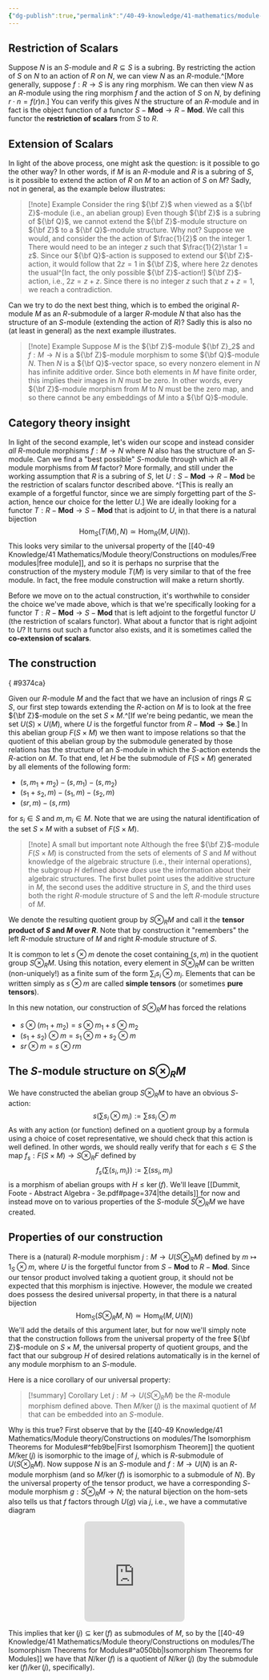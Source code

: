 ```yaml
---
{"dg-publish":true,"permalink":"/40-49-knowledge/41-mathematics/module-theory/tensor-products-of-modules/tensor-products-i-extending-scalars/","tags":["module_theory"],"updated":"2024-03-06T13:56:09-08:00"}
---
```


## Restriction of Scalars

Suppose $N$ is an $S$-module and $R\subseteq S$ is a subring. By restricting the action of $S$ on $N$ to an action of $R$ on $N$, we can view $N$ as an $R$-module.^[More generally, suppose $f:R\to S$ is any ring morphism. We can then view $N$ as an $R$-module using the ring morphism $f$ and the action of $S$ on $N$, by defining $r\cdot n = f(r)n$.] You can verify this gives $N$ the structure of an $R$-module and in fact is the object function of a functor $S-\textbf{Mod}\to R-\textbf{Mod}$. We call this functor the **restriction of scalars** from $S$ to $R$.
## Extension of Scalars

In light of the above process, one might ask the question: is it possible to go the other way? In other words, if $M$ is an $R$-module and $R$ is a subring of $S$, is it possible to extend the action of $R$ on $M$ to an action of $S$ on $M$? Sadly, not in general, as the example below illustrates:

>[!note] Example
>Consider the ring ${\bf Z}$ when viewed as a ${\bf Z}$-module (i.e., an abelian group) Even though ${\bf Z}$ is a subring of ${\bf Q}$, we cannot extend the ${\bf Z}$-module structure on ${\bf Z}$ to a ${\bf Q}$-module structure. Why not? Suppose we would, and consider the  the action of $\frac{1}{2}$ on the integer $1$. There would need to be an integer $z$ such that $\frac{1}{2}\star 1 = z$. Since our ${\bf Q}$-action is supposed to extend our ${\bf Z}$-action, it would follow that $2z=1$ in ${\bf Z}$, where here $2z$ denotes the usual^[In fact, the only possible ${\bf Z}$-action!] ${\bf Z}$-action, i.e., $2z=z+z$. Since there is no integer $z$ such that $z+z=1$, we reach a contradiction.

Can we try to do the next best thing, which is to embed the original $R$-module $M$ as an $R$-submodule of a larger $R$-module $N$ that also has the structure of an $S$-module (extending the action of $R$)? Sadly this is also no (at least in general) as the next example illustrates.

>[!note] Example
>Suppose $M$ is the ${\bf Z}$-module ${\bf Z}_2$ and $f:M\to N$ is a ${\bf Z}$-module morphism to some ${\bf Q}$-module $N$.  Then $N$ is a ${\bf Q}$-vector space, so every nonzero element in $N$ has infinite additive order. Since both elements in $M$ have finite order, this implies their images in $N$ must be zero. In other words, every ${\bf Z}$-module morphism from $M$ to $N$ must be the zero map, and so there cannot be any embeddings of $M$ into a ${\bf Q}$-module.

## Category theory insight

In light of the second example, let's widen our scope and instead consider *all* $R$-module morphisms $f:M\to N$ where $N$ also has the structure of an $S$-module. Can we find a "best possible" $S$-module through which all $R$-module morphisms from $M$ factor? More formally, and still under the working assumption that $R$ is a subring of $S$, let $U:S-\textbf{Mod}\to R-\textbf{Mod}$ be the restriction of scalars functor described above. ^[This is really an example of a forgetful functor, since we are simply forgetting part of the $S$-action, hence our choice for the letter $U$.] We are ideally looking for a functor $T:R-\textbf{Mod}\to S-\textbf{Mod}$ that is adjoint to $U$, in that there is a natural bijection $$\operatorname{Hom}_S(T(M),N)\simeq \operatorname{Hom}_R(M,U(N)).$$
This looks very similar to the universal property of the [[40-49 Knowledge/41 Mathematics/Module theory/Constructions on modules/Free modules\|free module]], and so it is perhaps no surprise that the construction of the mystery module $T(M)$ is very similar to that of the free module. In fact, the free module construction will make a return shortly.

Before we move on to the actual construction, it's worthwhile to consider the choice we've made above, which is that we're specifically looking for a functor $T:R-\textbf{Mod}\to S-\textbf{Mod}$ that is left adjoint to the forgetful functor $U$ (the restriction of scalars functor). What about a functor that is right adjoint to $U$? It turns out such a functor also exists, and it is sometimes called the **co-extension of scalars**.

## The construction
{ #9374ca}


Given our $R$-module $M$ and the fact that we have an inclusion of rings $R\subseteq S$, our first step towards extending the $R$-action on $M$ is to look at the free ${\bf Z}$-module on the set $S\times M$.^[If we're being pedantic, we mean the set $U(S)\times U(M)$, where $U$ is the forgetful functor from $R-\textbf{Mod}\to \textbf{Se}$.] In this abelian group $F(S\times M)$ we then want to impose relations so that the quotient of this abelian group by the submodule generated by those relations has the structure of an $S$-module in which the $S$-action extends the $R$-action on $M$. To that end, let $H$ be the submodule of $F(S\times M)$ generated by all elements of the following form:
- $(s,m_1+m_2)-(s,m_1)-(s,m_2)$
- $(s_1+s_2,m)-(s_1,m)-(s_2,m)$
- $(sr,m)-(s,rm)$

for $s_i\in S$ and $m, m_i\in M$. Note that we are using the natural identification of the set $S\times M$ with a subset of $F(S\times M)$.

>[!note] A small but important note
>Although the free ${\bf Z}$-module $F(S\times M)$ is constructed from the sets of elements of $S$ and $M$ without knowledge of the algebraic structure (i.e., their internal operations), the subgroup $H$ defined above *does* use the information about their algebraic structures. The first bullet point uses the additive structure in $M$, the second uses the additive structure in $S$, and the third uses both the right $R$-module structure of S and the left $R$-module structure of $M$.

We denote the resulting quotient group by $S\otimes_R M$ and call it the **tensor product of $S$ and $M$ over $R$**. Note that by construction it "remembers" the left $R$-module structure of $M$ and right $R$-module structure of $S$.

It is common to let $s\otimes m$ denote the coset containing $(s,m)$ in the quotient group $S\otimes_R M$. Using this notation, every element in $S\otimes_R M$ can be written (non-uniquely!) as a finite sum of the form $\displaystyle\sum_i s_i\otimes m_i$. Elements that can be written simply as $s\otimes m$ are called **simple tensors** (or sometimes **pure tensors**).

In this new notation, our construction of $S\otimes_R M$ has forced the relations
- $s\otimes (m_1+m_2)=s\otimes m_1+s\otimes m_2$
- $(s_1+s_2)\otimes m = s_1\otimes m+s_2\otimes m$
- $sr\otimes m = s\otimes rm$

## The $S$-module structure on $S\otimes_R M$

We have constructed the abelian group $S\otimes_R M$ to have an obvious $S$-action:$$\displaystyle s\left(\sum s_i\otimes m_i\right) := \sum ss_i\otimes m$$
As with any action (or function) defined on a quotient group by a formula using a choice of coset representative, we should check that this action is well defined. In other words, we should really verify that for each $s\in S$ the map $f_s:F(S\times M)\to S\otimes_R F$ defined by $$\displaystyle f_s\left(\sum (s_i, m_i)\right) := \sum (ss_i,m_i)$$
is a morphism of abelian groups with $H\leq \ker(f)$. We'll leave [[Dummit, Foote - Abstract Algebra - 3e.pdf#page=374|the details]] for now and instead move on to various properties of the $S$-module $S\otimes_R M$ we have created.

## Properties of our construction

There is a (natural) $R$-module morphism $j:M\to U(S\otimes_R M)$ defined by $m\mapsto 1_S\otimes m$, where $U$ is the forgetful functor from $S-\textbf{Mod}$ to $R-\textbf{Mod}$. Since our tensor product involved taking a quotient group, it should not be expected that this morphism is injective. However, the module we created does possess the desired universal property, in that there is a natural bijection $$\displaystyle\operatorname{Hom}_S(S\otimes_R M, N)\simeq \operatorname{Hom}_R(M, U(N))$$
We'll add the details of this argument later, but for now we'll simply note that the construction follows from the universal property of the free ${\bf Z}$-module on $S\times M$, the universal property of quotient groups, and the fact that our subgroup $H$ of desired relations automatically is in the kernel of any module morphism to an $S$-module.

Here is a nice corollary of our universal property:

>[!summary] Corollary
> Let $j:M\to U(S\otimes_R M)$ be the $R$-module morphism defined above. Then $M/\ker(j)$ is the maximal quotient of $M$ that can be embedded into an $S$-module.

Why is this true? First observe that by the [[40-49 Knowledge/41 Mathematics/Module theory/Constructions on modules/The Isomorphism Theorems for Modules#^feb9be\|First Isomorphism Theorem]] the quotient $M/\ker(j)$ is isomorphic to the image of $j$, which is $R$-submodule of $U(S\otimes_R M)$. Now suppose $N$ is an $S$-module and $f:M\to U(N)$ is an $R$-module morphism (and so $M/\ker(f)$ is isomorphic to a submodule of $N$).  By the universal property of the tensor product, we have a corresponding $S$-module morphism $g:S\otimes_R M\to N$; the natural bijection on the hom-sets also tells us that $f$ factors through $U(g)$ via $j$, i.e., we have a commutative diagram
<iframe class="quiver-embed" src="https://q.uiver.app/#q=WzAsMyxbMCwwLCJNIl0sWzEsMCwiVShTXFxvdGltZXNfUiBNKSJdLFsxLDEsIlUoTikiXSxbMSwyLCJVKGcpIl0sWzAsMiwiZiIsMl0sWzAsMSwiaiJdXQ==&embed" width="200" height="200" style="border-radius: 8px; border: none; display: block; margin: auto"></iframe>

This implies that $\ker(j)\subseteq \ker(f)$ as submodules of $M$, so by the [[40-49 Knowledge/41 Mathematics/Module theory/Constructions on modules/The Isomorphism Theorems for Modules#^a050bb\|Isomorphism Theorems for Modules]] we have that $N/\ker(f)$ is a quotient of $N/\ker(j)$ (by the submodule $\ker(f)/\ker(j)$, specifically).